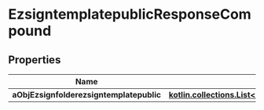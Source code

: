 
# EzsigntemplatepublicResponseCompound

## Properties
| Name | Type | Description | Notes |
| ------------ | ------------- | ------------- | ------------- |
| **aObjEzsignfolderezsigntemplatepublic** | [**kotlin.collections.List&lt;CustomEzsignfolderezsigntemplatepublicResponse&gt;**](CustomEzsignfolderezsigntemplatepublicResponse.md) |  |  |



